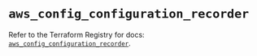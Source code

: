 # `aws_config_configuration_recorder`

Refer to the Terraform Registry for docs: [`aws_config_configuration_recorder`](https://registry.terraform.io/providers/hashicorp/aws/5.100.0/docs/resources/config_configuration_recorder).
